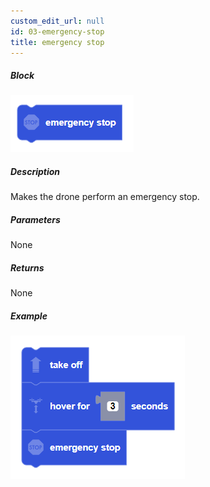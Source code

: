 ```yaml
---
custom_edit_url: null
id: 03-emergency-stop
title: emergency stop
---
```


##### Block

![emergency stop image](emergencystop.PNG)

##### Description

Makes the drone perform an emergency stop.

##### Parameters

 None

##### Returns

None

##### Example

![emergency stop example](emergencystop_example.PNG)
